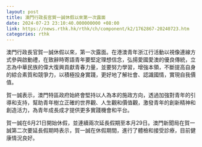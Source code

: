 ```yaml
---
layout: post
title: 澳門行政長官賀一誠休假以來第一次露面
date: 2024-07-23 23:10:40.000000000 +08:00
link: https://news.rthk.hk/rthk/ch/component/k2/1762867-20240723.htm
categories: rthk
---
```


澳門行政長官賀一誠休假以來，第一次露面。在港澳青年浙江行活動以視像連線方式參與啟動禮，在致辭時寄語青年要堅定理想信念，弘揚愛國愛澳的優良傳統，立志為中華民族的偉大復興貢獻青春力量，並要努力學習，增強本領，不斷提高自身的綜合素質和競爭力，以積極投身實踐，更好地了解社會、認識國情，實現自我價值。

賀一誠表示，澳門特區政府始終會堅持以人為本的施政方向，透過加強對青年的引導和支持，幫助青年樹立正確的世界觀、人生觀和價值觀，激發青年的創新精神和創造活力，為青年成長成才提供更多實踐機會和平台。

賀一誠在6月21日開始休假，並連續兩次延長假期至本月29日。澳門新聞局在賀一誠第二次要延長假期時表示，賀一誠在休假期間，進行了體檢和接受診療，目前健康情況良好。
